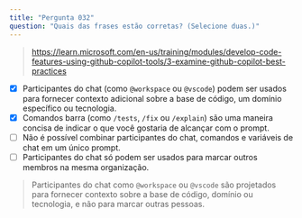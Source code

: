 ```yaml
---
title: "Pergunta 032"
question: "Quais das frases estão corretas? (Selecione duas.)"
---
```


> https://learn.microsoft.com/en-us/training/modules/develop-code-features-using-github-copilot-tools/3-examine-github-copilot-best-practices
- [x] Participantes do chat (como `@workspace` ou `@vscode`) podem ser usados para fornecer contexto adicional sobre a base de código, um domínio específico ou tecnologia.
- [x] Comandos barra (como `/tests`, `/fix` ou `/explain`) são uma maneira concisa de indicar o que você gostaria de alcançar com o prompt.
- [ ] Não é possível combinar participantes do chat, comandos e variáveis de chat em um único prompt.
- [ ] Participantes do chat só podem ser usados para marcar outros membros na mesma organização.
> Participantes do chat como `@workspace` ou `@vscode` são projetados para fornecer contexto sobre a base de código, domínio ou tecnologia, e não para marcar outras pessoas.
